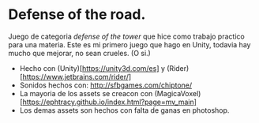 # Defense of the road.

Juego de  categoria _defense of the tower_ que hice como trabajo practico para una materia.
Este es mi primero juego que hago en Unity, todavia hay mucho que mejorar, no sean crueles. (O si.)

 - Hecho con (Unity)[https://unity3d.com/es] y (Rider)[https://www.jetbrains.com/rider/]
 - Sonidos hechos con: http://sfbgames.com/chiptone/
 - La mayoria de los assets se creacon con (MagicaVoxel)[https://ephtracy.github.io/index.html?page=mv_main]
 - Los demas assets son hechos con falta de ganas en photoshop.
 
